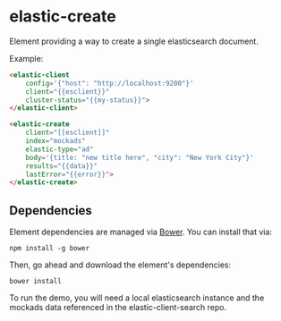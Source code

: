 # elastic-create

Element providing a way to create a single elasticsearch document. 

Example:
```html
<elastic-client
    config='{"host": "http://localhost:9200"}'
    client="{{esclient}}"
    cluster-status="{{my-status}}">
</elastic-client>

<elastic-create
    client="[[esclient]]"
    index="mockads"
    elastic-type="ad"
    body='{title: "new title here", "city": "New York City"}'
    results="{{data}}"
    lastError="{{error}}">
</elastic-create>
```

## Dependencies

Element dependencies are managed via [Bower](http://bower.io/). You can
install that via:

    npm install -g bower

Then, go ahead and download the element's dependencies:

    bower install

To run the demo, you will need a local elasticsearch instance and the mockads data referenced in the elastic-client-search repo.

